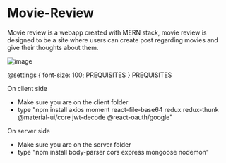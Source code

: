# Movie-Review
Movie review is a webapp created with MERN stack, movie review is designed to be a site where users can create post regarding movies and give their thoughts about them. 

![image](https://user-images.githubusercontent.com/64679607/201264150-fa558a07-5a68-43ba-b23c-d6dd4e9a68f1.png)


@settings {
  font-size: 100;
  PREQUISITES
}
PREQUISITES

On client side
- Make sure you are on the client folder
- type "npm install axios moment react-file-base64 redux redux-thunk @material-ui/core jwt-decode @react-oauth/google"

On server side
- Make sure you are on the server folder
- type "npm install body-parser cors express mongoose nodemon"

